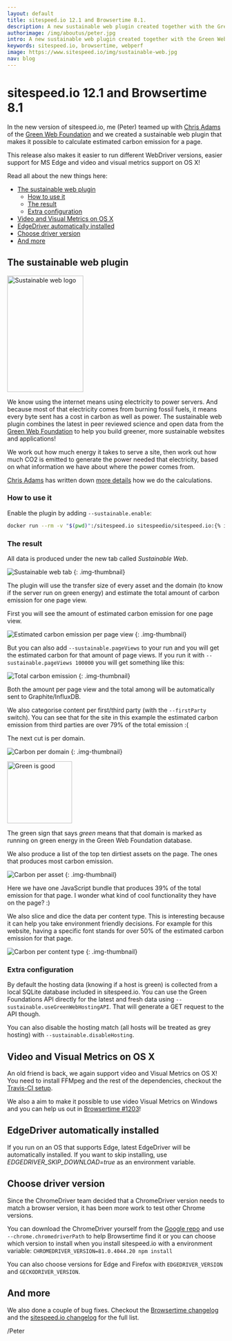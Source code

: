 ```yaml
---
layout: default
title: sitespeed.io 12.1 and Browsertime 8.1.  
description: A new sustainable web plugin created together with the Green Web Foundation and video/Visual Metrics support on OS X.
authorimage: /img/aboutus/peter.jpg
intro: A new sustainable web plugin created together with the Green Web Foundation and video/Visual Metrics support on OS X!
keywords: sitespeed.io, browsertime, webperf
image: https://www.sitespeed.io/img/sustainable-web.jpg
nav: blog
---
```


# sitespeed.io 12.1 and Browsertime 8.1 

In the new version of sitespeed.io, me (Peter) teamed up with [Chris Adams](https://twitter.com/mrchrisadams) of the [Green Web Foundation](https://www.thegreenwebfoundation.org) and we created a sustainable web plugin that makes it possible to calculate estimated carbon emission for a page.

This release also makes it easier to run different WebDriver versions, easier support for MS Edge and video and visual metrics support on OS X!

Read all about the new things here:
- [The sustainable web plugin](#the-sustainable-web-plugin)
    - [How to use it](#how-to-use-it)
    - [The result](#the-result)
    - [Extra configuration](#extra-configuration)
- [Video and Visual Metrics on OS X](#video-and-visual-metrics-on-os-x)
- [EdgeDriver automatically installed](#edgedriver-automatically-installed)
- [Choose driver version](#choose-driver-version)
- [And more](#and-more)

## The sustainable web plugin

<img src="{{site.baseurl}}/img/sustainable-web.jpg" class="pull-right img-big" alt="Sustainable web logo" width="176" height="269">

We know using the internet means using electricity to power servers. And because most of that electricity comes from burning fossil fuels, it means every byte sent has a cost in carbon as well as power. The sustainable web plugin combines the latest in peer reviewed science and open data from the [Green Web Foundation](https://www.thegreenwebfoundation.org) to help you build greener, more sustainable websites and applications!

We work out how much energy it takes to serve a site, then work out how much CO2 is emitted to generate the power needed that electricity, based on what information we have about where the power comes from. 

[Chris Adams](https://twitter.com/mrchrisadams) has written down [more details](/documentation/sitespeed.io/sustainable/#the-slightly-longer-version) how we do the calculations.

### How to use it

Enable the plugin by adding `--sustainable.enable`:

~~~bash
docker run --rm -v "$(pwd)":/sitespeed.io sitespeedio/sitespeed.io:{% include version/sitespeed.io.txt %} https://www.sitespeed.io/ --sustainable.enable
~~~

### The result

All data is produced under the new tab called  *Sustainable Web*.

![Sustainable web tab]({{site.baseurl}}/img/sustainable-tab.png)
{: .img-thumbnail}

The plugin will use the transfer size of every asset and the domain (to know if the server run on green energy) and estimate the total amount of carbon emission for one page view.

First you will see the amount of estimated carbon emission for one page view.

![Estimated carbon emission per page view]({{site.baseurl}}/img/estimated-carbon.png)
{: .img-thumbnail}

But you can also add `--sustainable.pageViews` to your run and you will get the estimated carbon for that amount of page views. If you run it with  `--sustainable.pageViews 100000` you will get something like this:

![Total carbon emission]({{site.baseurl}}/img/total-page-views-carbon.png)
{: .img-thumbnail}

Both the amount per page view and the total among will be automatically sent to Graphite/InfluxDB.

We also categorise content per first/third party (with the `--firstParty` switch). You can see that for the site in this example the estimated carbon emission from third parties are over 79% of the total emission :(

The next cut is per domain.

![Carbon per domain]({{site.baseurl}}/img/carbon-per-domain.png)
{: .img-thumbnail}

<img src="{{site.baseurl}}/img/green-is-good.jpg" class="pull-right img-big" alt="Green is good" width="150" height="143">

The green sign that says *green* means that that domain is marked as running on green energy in the Green Web Foundation database.

We also produce a list of the top ten dirtiest assets on the page. The ones that produces most carbon emission.

![Carbon per asset]({{site.baseurl}}/img/carbon-per-asset.png)
{: .img-thumbnail}

Here we have one JavaScript bundle that produces 39% of the total emission for that page. I wonder what kind of cool  functionality they have on the page? :)

We also slice and dice the data per content type. This is interesting because it can help you take environment friendly decisions. For example for this website, having a specific font stands for over 50% of the estimated carbon emission for that page.

![Carbon per content type]({{site.baseurl}}/img/carbon-content-type.png)
{: .img-thumbnail}

### Extra configuration

By default the hosting data (knowing if a host is green) is collected from a local SQLite database included in sitespeed.io. You can use the Green Foundations API directly for the latest and fresh data using `--sustainable.useGreenWebHostingAPI`. That will generate a GET request to the API though.

You can also disable the hosting match (all hosts will be treated as grey hosting) with `--sustainable.disableHosting`.

## Video and Visual Metrics on OS X
An old friend is back, we again support video and Visual Metrics on OS X! You need to install FFMpeg and the rest of the dependencies, checkout the [Travis-CI setup](https://github.com/sitespeedio/browsertime/blob/main/.travis.yml).

We also a aim to make it possible to use video Visual Metrics on Windows and you can help us out in [Browsertime #1203](https://github.com/sitespeedio/browsertime/issues/1203)!

## EdgeDriver automatically installed
If you run on an OS that supports Edge, latest EdgeDriver will be automatically installed. If you want to skip installing, use *EDGEDRIVER_SKIP_DOWNLOAD=true* as an environment variable.

## Choose driver version
Since the ChromeDriver team decided that a ChromeDriver version needs to match a browser version, it has been more work to test other Chrome versions.

You can download the ChromeDriver yourself from the [Google repo](https://chromedriver.storage.googleapis.com/index.html) and use ```--chrome.chromedriverPath``` to help Browsertime find it or you can choose which version to install when you install sitespeed.io with a environment variable: ```CHROMEDRIVER_VERSION=81.0.4044.20 npm install ```

You can also choose versions for Edge and Firefox with `EDGEDRIVER_VERSION` and `GECKODRIVER_VERSION`.

## And more
We also done a couple of bug fixes. Checkout the  [Browsertime changelog](https://github.com/sitespeedio/browsertime/blob/main/CHANGELOG.md) and the [sitespeed.io changelog](https://github.com/sitespeedio/sitespeed.io/blob/main/CHANGELOG.md) for the full list. 

/Peter
